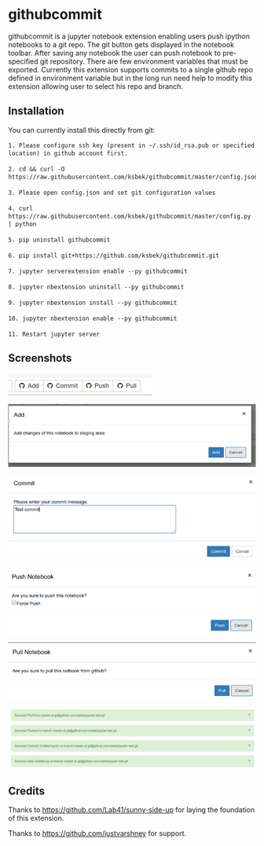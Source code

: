 # githubcommit

githubcommit is a jupyter notebook extension enabling users push ipython notebooks to a git repo.
The git button gets displayed in the notebook toolbar. After saving any notebook
the user can push notebook to pre-specified git repository. There are few
environment variables that must be exported. Currently this extension supports
commits to a single github repo defined in environment variable but in the long
run need help to modify this extension allowing user to select his repo and branch.

## Installation

You can currently install this directly from git:

```
1. Please configure ssh key (present in ~/.ssh/id_rsa.pub or specified location) in github account first.

2. cd && curl -O https://raw.githubusercontent.com/ksbek/githubcommit/master/config.json

3. Please open config.json and set git configuration values

4. curl https://raw.githubusercontent.com/ksbek/githubcommit/master/config.py | python

5. pip uninstall githubcommit

6. pip install git+https://github.com/ksbek/githubcommit.git

7. jupyter serverextension enable --py githubcommit

8. jupyter nbextension uninstall --py githubcommit

9. jupyter nbextension install --py githubcommit

10. jupyter nbextension enable --py githubcommit

11. Restart jupyter server
```


## Screenshots

![Extension](screens/extension.png?raw=true "Extension added to toolbar")

![Add Message](screens/add.png?raw=true "Add Message")

![Commit Message](screens/commit.png?raw=true "Commit Message")

![Push Message](screens/push.png?raw=true "Push Message")

![Pull Message](screens/pull.png?raw=true "Pull Message")

![Success Message](screens/success.png?raw=true "Success Message")

## Credits

Thanks to https://github.com/Lab41/sunny-side-up for laying the foundation of this extension.

Thanks to https://github.com/justvarshney for support.

